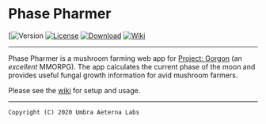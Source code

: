 # Phase Pharmer

[![Version](https://img.shields.io/badge/dynamic/yaml?color=https%3A%2F%2Fimg.shields.io%2Fbadge%2F-success-success&label=version&query=%24.version&url=https%3A%2F%2Fgithub.com%2FUmbra-Aeterna-Labs%2FPhasePharmer%2Fblob%2Fmaster%2F_config.yml)
[![License](https://img.shields.io/badge/license-GNU%20GPLv3-blue.svg)](https://github.com/Umbra-Aeterna-Labs/PhasePharmer/blob/master/LICENSE)
[![Download](https://img.shields.io/badge/download-latest-brightgreen.svg)](https://github.com/Umbra-Aeterna-Labs/PhasePharmer/releases)
[![Wiki](https://img.shields.io/badge/visit-wiki-red.svg)](https://github.com/Umbra-Aeterna-Labs/PhasePharmer/wiki)

---

Phase Pharmer is a mushroom farming web app for 
[Project: Gorgon](https://projectgorgon.com) (an *excellent* MMORPG). 
The app calculates the current phase of the moon and provides useful 
fungal growth information for avid mushroom farmers.

Please see the [wiki](https://github.com/Umbra-Aeterna-Labs/PhasePharmer/wiki) for setup and usage.

---

    Copyright (C) 2020 Umbra Aeterna Labs
